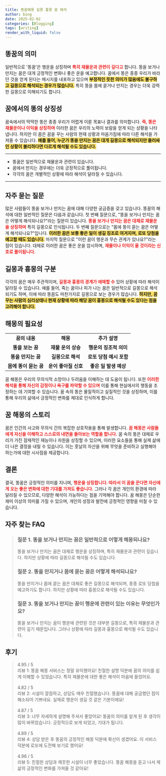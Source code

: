 ```yaml
---
title: 똥꿈해몽 길몽 흉몽 꿈 해석
author: bing
date: 2025-02-02
categories: [Blogging]
tags: [writing]
render_with_liquid: false
---
```



<h2 id='똥꿈의 의미'>똥꿈의 의미</h2>

<p>일반적으로 '똥꿈'은 행운을 상징하며 <b><span style="color: #ee2323;">특히 재물운과 관련이 깊다고</span></b> 합니다. 똥을 보거나 만지는 꿈은 대개 긍정적인 변화나 좋은 운을 예고합니다. 꿈에서 똥은 종종 우리가 바라던 것을 얻게 된다는 메시지를 내포하고 있으며 <b><span style="background-color: #ffe066;">부정적인 듯한 의미가 많음에도 불구하고 길몽으로 해석되는 경우가 많습니다.</span></b> 특히 똥을 몸에 묻거나 만지는 경우는 더욱 강력한 길몽으로 이해되기도 합니다.</p>

<h2 id='꿈에서의 똥의 상징성'>꿈에서의 똥의 상징성</h2>

<p>꿈속에서의 딱딱한 똥은 종종 우리가 어렵게 이룬 목표나 결과를 의미합니다. <b><span style="color: #ee2323;">즉, 똥은 재물운이나 이익을 상징하며</span></b> 이러한 꿈은 우리의 노력이 보람을 얻게 되는 상황을 나타냅니다. 하지만 이 꿈은 꿈을 꾸는 사람의 현재 상황과 마음가짐에 따라 다른 해석을 가져올 수 있습니다. <b><span style="background-color: #ffe066;">예를 들어, 누군가 똥을 만지는 꿈은 대개 길몽으로 해석되지만 둘러싸인 상황이 불리하다면 다르게 해석될 수도 있습니다.</span></b></p>

<hr />

<ul>
    <li>똥꿈은 일반적으로 재물운과 관련이 있습니다.</li>
    <li>꿈에서 만지는 경우에는 더욱 긍정적으로 풀이됩니다.</li>
    <li>각각의 꿈은 개별적인 상황에 따라 해석이 달라질 수 있습니다.</li>
</ul>

<hr />

<h2 id='자주 묻는 질문'>자주 묻는 질문</h2>

<p>많은 사람들이 똥을 보거나 만지는 꿈에 대해 다양한 궁금증을 갖고 있습니다. 똥꿈의 해석에 대한 일반적인 질문은 다음과 같습니다. 첫 번째 질문으로, "똥을 보거나 만지는 꿈은 어떻게 해석되나요?"라는 질문이 있습니다. <b><span style="color: #ee2323;">똥을 보거나 만지는 꿈은 대체로 재물운을 상징하며</span></b> 특히 길몽으로 인식됩니다. 두 번째 질문으로는 "몸에 똥이 묻는 꿈은 어떻게 해석되나요?"입니다. <b><span style="background-color: #ffe066;">이러한 꿈은 보통 좋은 일이 생길 징조로 여겨지며, 로또 당첨을 예고할 때도 있습니다.</span></b> 마지막 질문으로 "이런 꿈이 행운과 무슨 관계가 있나요?"라는 점이 있습니다. 대체로 이러한 꿈은 좋은 운을 암시하며, <b><span style="color: #ee2323;">재물이나 이익이 올 것이라는 신호로 풀이됩니다.</span></b></p>

<h2 id='길몽과 흉몽의 구분'>길몽과 흉몽의 구분</h2>

<p>각각의 꿈은 매우 주관적이며, <b><span style="color: #ee2323;">길몽과 흉몽의 경계가 애매할 수</span></b> 있어 상황에 따라 해석이 달라질 수 있습니다. 예를 들어, 죽는 꿈이나 피가 나는 꿈은 일반적으로 길몽으로 해석되기도 하며, 이에 따라 똥꿈도 마찬가지로 길몽으로 보는 경우가 많습니다. <b><span style="background-color: #ffe066;">하지만, 꿈꾸는 사람의 심리상태나 현재 상황에 따라 해당 꿈이 흉몽으로 해석될 수도 있다는 점을 고려해야 합니다.</span></b></p>

<h2 id='해몽의 필요성'>해몽의 필요성</h2>

<table>
    <tr>
        <td style="text-align: center; height: 17px;"><b>꿈의 내용</b></td>
        <td style="text-align: center; height: 17px;"><b>해몽</b></td>
        <td style="text-align: center; height: 17px;"><b>추가 설명</b></td>
    </tr>
    <tr>
        <td style="text-align: center; height: 17px;"><b>똥을 보는 꿈</b></td>
        <td style="text-align: center; height: 17px;"><b>재물 운의 상승</b></td>
        <td style="text-align: center; height: 17px;"><b>행운의 징조적 의미</b></td>
    </tr>
    <tr>
        <td style="text-align: center; height: 17px;"><b>똥을 만지는 꿈</b></td>
        <td style="text-align: center; height: 17px;"><b>길몽으로 해석</b></td>
        <td style="text-align: center; height: 17px;"><b>로또 당첨 예시 포함</b></td>
    </tr>
    <tr>
        <td style="text-align: center; height: 17px;"><b>몸에 똥이 묻는 꿈</b></td>
        <td style="text-align: center; height: 17px;"><b>운이 좋아질 신호</b></td>
        <td style="text-align: center; height: 17px;"><b>좋은 일 발생 예상</b></td>
    </tr>
</table>

<p>꿈 해몽은 우리의 무의식적 소망이나 두려움을 이해하는 데 도움이 됩니다. 또한 <b><span style="color: #ee2323;">이러한 해석을 통해 자신의 감정이나 욕구를 파악할 수 있으며</span></b> 이를 통해 현실에서의 행동을 조정하는 데 기여할 수 있습니다. 꿈 속의 똥은 물질적이고 실질적인 것을 상징하며, 이를 통해 우리의 삶에서 긍정적인 변화를 제대로 인식하게 합니다.</p>

<h2 id='꿈 해몽의 스토리'>꿈 해몽의 스토리</h2>

<p>꿈은 인간의 사고와 무의식 간의 복잡한 상호작용을 통해 발생합니다. <b><span style="color: #ee2323;">꿈 해몽은 사람들에게 자신을 이해하고 스스로의 내면을 돌아보는 역할을 합니다.</span></b> 꿈 속의 똥은 대체로 우리가 가진 잠재적인 재능이나 자원을 상징할 수 있으며, 이러한 요소들을 통해 실제 삶에 더 나은 결정을 내릴 수 있습니다. 이는 훗날의 자산을 위해 무엇을 준비하고 실행해야 하는가에 대한 시사점을 제공합니다.</p>

<h2 id='결론'>결론</h2>

<p>결국, 똥꿈은 긍정적인 의미를 지니며, <b><span style="color: #ee2323;">행운을 상징합니다. 따라서 이 꿈을 꾼다면 자신에게 오는 좋은 변화에 대한 기대를 가져도 좋습니다.</span></b> 그러나 각 꿈은 개인의 환경에 따라 달라질 수 있으므로, 다양한 해석이 가능하다는 점을 기억해야 합니다. 꿈 해몽은 단순한 재미 이상의 의미를 가질 수 있으며, 개인의 성장과 발전에 긍정적인 영향을 미칠 수 있습니다.</p>


<h2 id='자주_찾는_FAQ'>자주 찾는 FAQ</h2>
<div itemscope="" itemtype="https://schema.org/FAQPage"> 
<blockquote> 
<div itemscope="" itemprop="mainEntity" itemtype="https://schema.org/Question"> 
<h3 itemprop="name">질문 1. 똥을 보거나 만지는 꿈은 일반적으로 어떻게 해몽되나요?</h3> 
<div itemscope="" itemprop="acceptedAnswer" itemtype="https://schema.org/Answer"> 
<span itemprop="text"> <p>똥을 보거나 만지는 꿈은 대체로 행운을 상징하며, 특히 재물운과 관련이 깊습니다. 하지만 상황에 따라 길몽으로 해석될 수도 있습니다.</p> </span> 
</div> 
</div> 

<div itemscope="" itemprop="mainEntity" itemtype="https://schema.org/Question"> 
<h3 itemprop="name">질문 2. 똥을 만지거나 몸에 묻는 꿈은 어떻게 해석되나요?</h3> 
<div itemscope="" itemprop="acceptedAnswer" itemtype="https://schema.org/Answer"> 
<span itemprop="text"> <p>똥을 만지거나 몸에 묻는 꿈은 대체로 좋은 길몽으로 해석되며, 종종 로또 당첨을 예고하기도 합니다. 하지만 상황에 따라 흉몽으로 해석될 수도 있습니다.</p> </span> 
</div> 
</div> 

<div itemscope="" itemprop="mainEntity" itemtype="https://schema.org/Question"> 
<h3 itemprop="name">질문 3. 똥을 보거나 만지는 꿈이 행운에 관련이 있는 이유는 무엇인가요?</h3> 
<div itemscope="" itemprop="acceptedAnswer" itemtype="https://schema.org/Answer"> 
<span itemprop="text"> <p>똥을 보거나 만지는 꿈이 행운에 관련된 것은 대부분 길몽으로, 특히 재물운과 관련이 깊기 때문입니다. 그러나 상황에 따라 길몽과 흉몽으로 해석될 수도 있습니다.</p> </span> 
</div> 
</div> 
</blockquote> 
</div>
<h2 id='후기'>후기</h2>
<div itemscope itemtype="https://schema.org/Product">
  <blockquote>
  <div itemprop="review" itemscope itemtype="https://schema.org/Review">
      <div itemprop="reviewRating" itemscope itemtype="https://schema.org/Rating"> <span itemprop="ratingValue">4.95</span> / <span itemprop="bestRating">5</span> </div>
      <span itemprop="reviewBody">리뷰 1: 똥꿈 해몽 서비스는 정말 유익했어요! 친절한 설명 덕분에 꿈의 의미를 쉽게 이해할 수 있었습니다. 특히 재물운에 대한 좋은 해석이 마음에 들었어요.</span>
  </div>
  <br>
  <div itemprop="review" itemscope itemtype="https://schema.org/Review">
      <div itemprop="reviewRating" itemscope itemtype="https://schema.org/Rating"> <span itemprop="ratingValue">4.82</span> / <span itemprop="bestRating">5</span> </div>
      <span itemprop="reviewBody">리뷰 2: 시설이 깔끔하고, 상담도 매우 친절했습니다. 똥꿈에 대해 궁금했던 점이 해소되어 기쁘네요. 실제로 행운이 생길 것 같은 기분이에요!</span>
  </div>
  <br>
  <div itemprop="review" itemscope itemtype="https://schema.org/Review">
      <div itemprop="reviewRating" itemscope itemtype="https://schema.org/Rating"> <span itemprop="ratingValue">4.87</span> / <span itemprop="bestRating">5</span> </div>
      <span itemprop="reviewBody">리뷰 3: 너무 자세하게 설명해 주셔서 좋았어요! 똥꿈의 의미를 알게 된 후 생각이 많이 바뀌었습니다. 긍정적으로 보게 되었고, 기대가 됩니다.</span>
  </div>
  <br>
  <div itemprop="review" itemscope itemtype="https://schema.org/Review">
      <div itemprop="reviewRating" itemscope itemtype="https://schema.org/Rating"> <span itemprop="ratingValue">4.89</span> / <span itemprop="bestRating">5</span> </div>
      <span itemprop="reviewBody">리뷰 4: 상담 받은 후 똥꿈의 긍정적인 해몽 덕분에 확신이 생겼어요. 이 서비스 덕분에 로또에 도전해 보기로 했어요!</span>
  </div>
  <br>
  <div itemprop="review" itemscope itemtype="https://schema.org/Review">
      <div itemprop="reviewRating" itemscope itemtype="https://schema.org/Rating"> <span itemprop="ratingValue">4.96</span> / <span itemprop="bestRating">5</span> </div>
      <span itemprop="reviewBody">리뷰 5: 친절한 상담과 깨끗한 시설이 너무 좋았습니다. 똥꿈 해몽을 듣고 나서 제 삶의 긍정적인 변화를 가져올 것 같아요!</span>
  </div>
  </blockquote>
</div>

